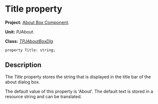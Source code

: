 <a href='Hidden comment: 
$Rev$
$Date$
'></a>

# Title property #

**Project:** [About Box Component](AboutBoxComponent.md).

**Unit:** _PJAbout_.

**Class:** _[TPJAboutBoxDlg](TPJAboutBoxDlg.md)_

```
property Title: string;
```

## Description ##

The _Title_ property stores the string that is displayed in the title bar of the about dialog box.

The default value of this property is 'About'. The default text is stored in a resource string and can be translated.